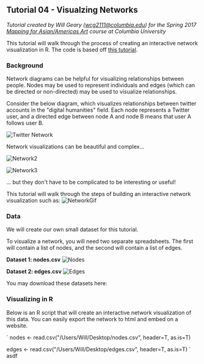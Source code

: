## Tutorial 04 - Visualzing Networks

*Tutorial created by Will Geary (wcg2111@columbia.edu) for the Spring 2017 [Mapping for Asian/Americas Art](https://github.com/willgeary/MappingAsianAmericasArt) course at Columbia University*

This tutorial will walk through the process of creating an interactive network visualization in R. The code is based off [this tutorial](http://kateto.net/network-visualization).


### Background

Network diagrams can be helpful for visualizing relationships between people. Nodes may be used to represent individuals and edges (which can be directed or non-directed) may be used to visualize relationships.

Consider the below diagram, which visualizes relationships between twitter accounts in the "digital humanities" field. Each node represents a Twitter user, and a directed edge between node A and node B means that user A follows user B.

![Twitter Network](http://www.martingrandjean.ch/wp-content/uploads/2014/09/DigitalHumanitiesTwitterNetwork2.png)

Network visualizations can be beautiful and complex... 

![Network2](http://i.imgur.com/r7K3Ft6.png)


![Network3](http://i.imgur.com/ikPaOSt.jpg)

... but they don't have to be complicated to be interesting or useful!

This tutorial will walk through the steps of building an interactive network visualization such as:
![NetworkGif](http://i.imgur.com/jmfIK2v.gif)

### Data

We will create our own small dataset for this tutorial.

To visualize a network, you will need two separate spreadsheets. The first will contain a list of nodes, and the second will contain a list of edges.

**Dataset 1: nodes.csv**
![Nodes](http://i.imgur.com/58bjnGy.png)

**Dataset 2: edges.csv**
![Edges](http://i.imgur.com/NuoxbDT.png)

You may download these datasets here:

### Visualizing in R

Below is an R script that will create an interactive network visualization of this data. You can easily export the network to html and embed on a website.

`
nodes <- read.csv("/Users/Will/Desktop/nodes.csv",
                  header=T, as.is=T)

edges <- read.csv("/Users/Will/Desktop/edges.csv",
                  header=T, as.is=T)
`
asdf
